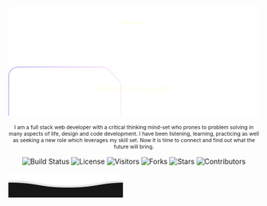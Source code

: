 ![Header](./assets/wave-up.svg)
![Main](assets/main.svg)

<p align="center" style="font-size: .75em;">I am a full stack web developer with a critical thinking mind-set who prones to problem solving in many aspects of life, design and code development. I have been listening, learning, practicing as well as seeking a new role which leverages my skill set. Now it is time to connect and find out what the future will bring. </p>

<p align="center">
  <img src="https://img.shields.io/badge/build-passing-brightgreen" alt="Build Status"/>
  <img src="https://img.shields.io/badge/license-MIT-blue" alt="License"/>
  <img src="https://visitor-badge.laobi.icu/badge?page_id=TVATDCI.TVATDCI" alt="Visitors"/>
  <img src="https://img.shields.io/github/forks/TVATDCI/TVATDCI?style=social" alt="Forks"/>
  <img src="https://img.shields.io/github/stars/TVATDCI/TVATDCI?style=social" alt="Stars"/>
  <img src="https://img.shields.io/github/contributors/TVATDCI/TVATDCI" alt="Contributors"/>
</p>

![Footer](assets/wave-down.svg)
